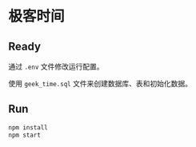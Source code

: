 # 极客时间

## Ready

通过 `.env` 文件修改运行配置。

使用 `geek_time.sql` 文件来创建数据库、表和初始化数据。

## Run

```bash
npm install
npm start
```

